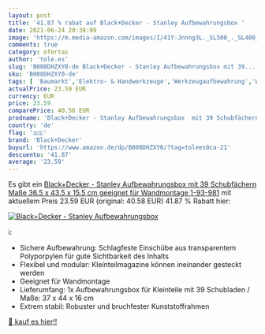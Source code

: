 ```yaml
---
layout: post
title: '41.87 % rabat auf Black+Decker - Stanley Aufbewahrungsbox '
date: 2021-06-24 20:38:09
image: 'https://m.media-amazon.com/images/I/41Y-Jnnng3L._SL500_._SL400_.jpg'
comments: true
category: ofertas
author: 'tole.es'
slug: 'B008DHZXY0-de Black+Decker - Stanley Aufbewahrungsbox mit 39...'
sku: 'B008DHZXY0-de'
tags: [ 'Baumarkt','Elektro- & Handwerkzeuge','Werkzeugaufbewahrung','Werkzeugkästen','black+decker', ]
actualPrice: 23.59 EUR
currency: EUR
price: 23.59
comparePrice: 40.58 EUR
prodname: 'Black+Decker - Stanley Aufbewahrungsbox  mit 39 Schubfächern  Maße 36.5 x 43.5 x 15.5 cm  geeignet für Wandmontage  1-93-981'
country: 'de'
flag: '🇩🇪'
brand: 'Black+Decker'
buyurl: 'https://www.amazon.de/dp/B008DHZXY0/?tag=tolees0ca-21'
descuento: '41.87'
average: '23.59'
---
```


Es gibt ein [Black+Decker - Stanley Aufbewahrungsbox  mit 39 Schubfächern  Maße 36.5 x 43.5 x 15.5 cm  geeignet für Wandmontage  1-93-981](https://www.amazon.de/dp/B008DHZXY0/?tag=tolees0ca-21) mit aktuellem Preis 23.59 EUR (original: 40.58 EUR) 41.87 % Rabatt hier:

[![Black+Decker - Stanley Aufbewahrungsbox ](https://m.media-amazon.com/images/I/41Y-Jnnng3L._SL500_._SL400_.jpg)](https://www.amazon.de/dp/B008DHZXY0/?tag=tolees0ca-21)

ℹ️:

- Sichere Aufbewahrung: Schlagfeste Einschübe aus transparentem Polyporpylen für gute Sichtbarkeit des Inhalts
- Flexibel und modular: Kleinteilmagazine können ineinander gesteckt werden
- Geeignet für Wandmontage
- Lieferumfang: 1x Aufbewahrungsbox für Kleinteile mit 39 Schubladen / Maße: 37 x 44 x 16 cm
- Extrem stabil: Robuster und bruchfester Kunststoffrahmen

[🛒 kauf es hier!!](https://www.amazon.de/dp/B008DHZXY0/?tag=tolees0ca-21)

